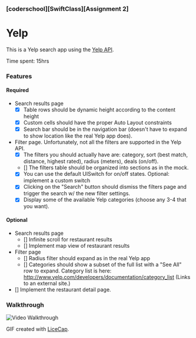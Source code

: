 ### [coderschool][SwiftClass][Assignment 2]
# Yelp

This is a Yelp search app using the [Yelp API](http://developer.rottentomatoes.com/docs/read/JSON).

Time spent: 15hrs

### Features

#### Required

- Search results page
   - [x] Table rows should be dynamic height according to the content height
   - [x] Custom cells should have the proper Auto Layout constraints
   - [x] Search bar should be in the navigation bar (doesn't have to expand to show location like the real Yelp app does).
- Filter page. Unfortunately, not all the filters are supported in the Yelp API.
   - [x] The filters you should actually have are: category, sort (best match, distance, highest rated), radius (meters), deals (on/off).
   - [] The filters table should be organized into sections as in the mock.
   - [x] You can use the default UISwitch for on/off states. Optional: implement a custom switch
   - [x] Clicking on the "Search" button should dismiss the filters page and trigger the search w/ the new filter settings.
   - [x] Display some of the available Yelp categories (choose any 3-4 that you want).

#### Optional

- Search results page
   - [] Infinite scroll for restaurant results
   - [] Implement map view of restaurant results
- Filter page
   - [] Radius filter should expand as in the real Yelp app
   - [] Categories should show a subset of the full list with a "See All" row to expand. Category list is here: http://www.yelp.com/developers/documentation/category_list (Links to an external site.)
- [] Implement the restaurant detail page.

### Walkthrough

![Video Walkthrough](Yelp.gif)

GIF created with [LiceCap](http://www.cockos.com/licecap/).
